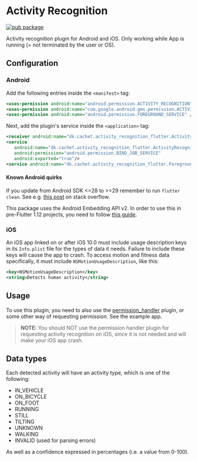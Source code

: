 # Activity Recognition

[![pub package](https://img.shields.io/pub/v/activity_recognition_flutter.svg)](https://pub.dartlang.org/packages/activity_recognition)

Activity recognition plugin for Android and iOS. Only working while App is running (= not terminated by the user or OS).


## Configuration

### Android 

Add the following entries inside the `<manifest>` tag:

```xml
<uses-permission android:name="android.permission.ACTIVITY_RECOGNITION" />
<uses-permission android:name="com.google.android.gms.permission.ACTIVITY_RECOGNITION" />
<uses-permission android:name="android.permission.FOREGROUND_SERVICE" />
```

Next, add the plugin's service inside the `<application>` tag:

```xml
<receiver android:name="dk.cachet.activity_recognition_flutter.ActivityRecognizedBroadcastReceiver"/>
<service
   android:name="dk.cachet.activity_recognition_flutter.ActivityRecognizedService"
   android:permission="android.permission.BIND_JOB_SERVICE"
   android:exported="true"/>
<service android:name="dk.cachet.activity_recognition_flutter.ForegroundService" />
```

#### Known Android quirks

If you update from Android SDK <=28 to >=29 remember to run `flutter clean`. See e.g. [this post](https://stackoverflow.com/questions/55407939/permission-requests-are-not-propagated-when-launching-with-flutter-but-are-when/57072913) on stack overflow.

This package uses the Android Embedding API v2. In order to use this in pre-Flutter 1.12 projects, you need to follow [this guide](https://github.com/flutter/flutter/wiki/Upgrading-pre-1.12-Android-projects).


### iOS 

An iOS app linked on or after iOS 10.0 must include usage description keys in its `Info.plist` file for the types of data it needs. Failure to include these keys will cause the app to crash.
To access motion and fitness data specifically, it must include `NSMotionUsageDescription`, like this:

```xml
<key>NSMotionUsageDescription</key>
<string>Detects human activity</string>
```

## Usage

To use this plugin, you need to also use the [permission_handler](https://pub.dev/packages/permission_handler) plugin, or some other way of requesting permission. See the example app. 

> **NOTE:** You should NOT use the permission handler plugin for requesting activity recognition on iOS, since it is not needed and will make your iOS app crash.

## Data types

Each detected activity will have an activity type, which is one of the following:

* IN_VEHICLE
* ON_BICYCLE
* ON_FOOT
* RUNNING
* STILL
* TILTING
* UNKNOWN
* WALKING
* INVALID (used for parsing errors)

As well as a confidence expressed in percentages (i.e. a value from 0-100).

